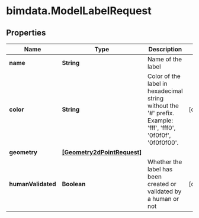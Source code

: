 # bimdata.ModelLabelRequest

## Properties

Name | Type | Description | Notes
------------ | ------------- | ------------- | -------------
**name** | **String** | Name of the label | 
**color** | **String** |              Color of the label in hexadecimal string without the &#39;#&#39; prefix.             Example: &#39;fff&#39;, &#39;fff0&#39;, &#39;0f0f0f&#39;, &#39;0f0f0f00&#39;.          | [optional] 
**geometry** | [**[Geometry2dPointRequest]**](Geometry2dPointRequest.md) |  | 
**humanValidated** | **Boolean** | Whether the label has been created or validated by a human or not | [optional] 


